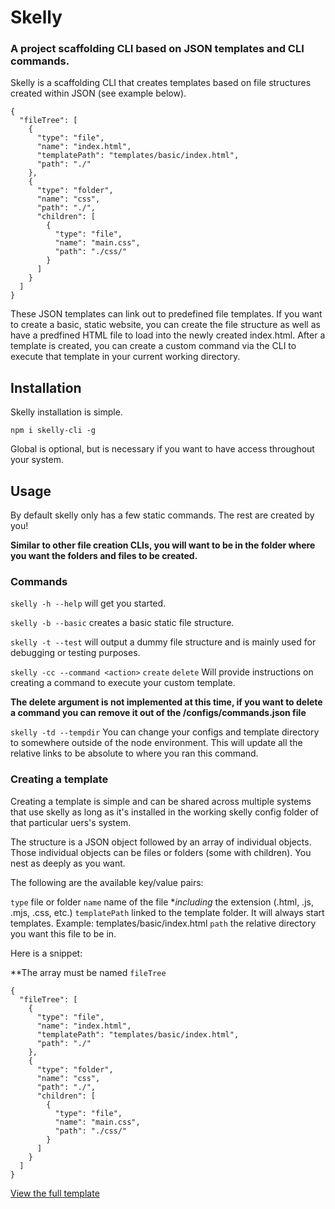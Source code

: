 # Skelly
### A project scaffolding CLI based on JSON templates and CLI commands.

Skelly is a scaffolding CLI that creates templates based on file structures created within JSON (see example below).

```
{
  "fileTree": [
    {
      "type": "file",
      "name": "index.html",
      "templatePath": "templates/basic/index.html",
      "path": "./"
    },
    {
      "type": "folder",
      "name": "css",
      "path": "./",
      "children": [
        {
          "type": "file",
          "name": "main.css",
          "path": "./css/"
        }
      ]
    }
  ]
}
```
These JSON templates can link out to predefined file templates. If you want to create a basic, static website, you can create the file structure as well as have a predfined HTML file to load into the newly created index.html. After a template is created, you can create a custom command via the CLI to execute that template in your current working directory.

## Installation

Skelly installation is simple.

`npm i skelly-cli -g`

Global is optional, but is necessary if you want to have access throughout your system.

## Usage

By default skelly only has a few static commands. The rest are created by you!

**Similar to other file creation CLIs, you will want to be in the folder where you want the folders and files to be created.**

### Commands

`skelly -h --help` will get you started.

`skelly -b --basic` creates a basic static file structure.

`skelly -t --test` will output a dummy file structure and is mainly used for debugging or testing purposes.

`skelly -cc --command <action>` `create` `delete` Will provide instructions on creating a command to execute your custom template.

**The delete argument is not implemented at this time, if you want to delete a command you can remove it out of the /configs/commands.json file**

`skelly -td --tempdir` You can change your configs and template directory to somewhere outside of the node environment. This will update all the relative links to be absolute to where you ran this command.

### Creating a template

Creating a template is simple and can be shared across multiple systems that use skelly as long as it's installed in the working skelly config folder of that particular uers's system.

The structure is a JSON object followed by an array of individual objects. Those individual objects can be files or folders (some with children). You nest as deeply as you want.

The following are the available key/value pairs:

`type` file or folder
`name` name of the file **including* the extension (.html, .js, .mjs, .css, etc.)
`templatePath` linked to the template folder. It will always start templates. Example: templates/basic/index.html
`path` the relative directory you want this file to be in.

Here is a snippet: 

**The array must be named `fileTree`

```
{
  "fileTree": [
    {
      "type": "file",
      "name": "index.html",
      "templatePath": "templates/basic/index.html",
      "path": "./"
    },
    {
      "type": "folder",
      "name": "css",
      "path": "./",
      "children": [
        {
          "type": "file",
          "name": "main.css",
          "path": "./css/"
        }
      ]
    }
  ]
}
```

[View the full template](https://github.com/keegankb93/skelly-cli/blob/master/configs/template-configs/basic.json)

